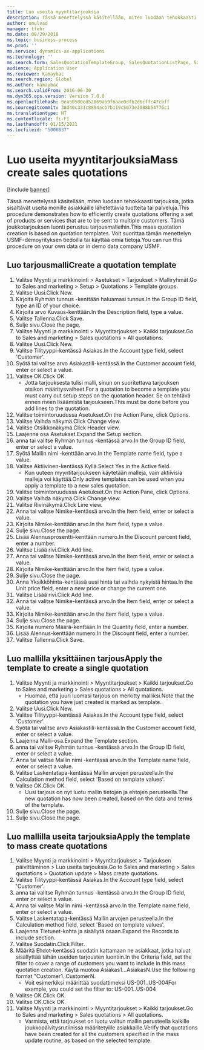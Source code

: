 ```yaml
---
title: Luo useita myyntitarjouksia
description: Tässä menettelyssä käsitellään, miten luodaan tehokkaasti tarjouksia, jotka sisältävät useita monille asiakkaille lähetettäviä tuotteita tai palveluja.
author: omulvad
manager: tfehr
ms.date: 08/29/2018
ms.topic: business-process
ms.prod: ''
ms.service: dynamics-ax-applications
ms.technology: ''
ms.search.form: SalesQuotationTemplateGroup, SalesQuotationListPage, SalesCreateQuotation, SalesQuotationTable, SysQueryForm, SalesQuickQuote
audience: Application User
ms.reviewer: kamaybac
ms.search.region: Global
ms.author: kamaybac
ms.search.validFrom: 2016-06-30
ms.dyn365.ops.version: Version 7.0.0
ms.openlocfilehash: 0ea50500ed52069ab9f6aae0dfb2d6cffc47cbff
ms.sourcegitcommit: 38d40c331c8894acb7b119c5073e3088b54776c1
ms.translationtype: HT
ms.contentlocale: fi-FI
ms.lasthandoff: 01/15/2021
ms.locfileid: "5006837"
---
```

# <a name="mass-create-sales-quotations"></a><span data-ttu-id="1d74e-103">Luo useita myyntitarjouksia</span><span class="sxs-lookup"><span data-stu-id="1d74e-103">Mass create sales quotations</span></span>

[!include [banner](../../includes/banner.md)]

<span data-ttu-id="1d74e-104">Tässä menettelyssä käsitellään, miten luodaan tehokkaasti tarjouksia, jotka sisältävät useita monille asiakkaille lähetettäviä tuotteita tai palveluja.</span><span class="sxs-lookup"><span data-stu-id="1d74e-104">This procedure demonstrates how to efficiently create quotations offering a set of products or services that are to be sent to multiple customers.</span></span> <span data-ttu-id="1d74e-105">Tämä joukkotarjouksen luonti perustuu tarjousmalleihin.</span><span class="sxs-lookup"><span data-stu-id="1d74e-105">This mass quotation creation is based on quotation templates.</span></span> <span data-ttu-id="1d74e-106">Voit suorittaa tämän menettelyn USMF-demoyrityksen tiedoilla tai käyttää omia tietoja.</span><span class="sxs-lookup"><span data-stu-id="1d74e-106">You can run this procedure on your own data or in demo data company USMF.</span></span>


## <a name="create-a-quotation-template"></a><span data-ttu-id="1d74e-107">Luo tarjousmalli</span><span class="sxs-lookup"><span data-stu-id="1d74e-107">Create a quotation template</span></span>
1. <span data-ttu-id="1d74e-108">Valitse Myynti ja markkinointi > Asetukset > Tarjoukset > Malliryhmät.</span><span class="sxs-lookup"><span data-stu-id="1d74e-108">Go to Sales and marketing > Setup > Quotations > Template groups.</span></span>
2. <span data-ttu-id="1d74e-109">Valitse Uusi.</span><span class="sxs-lookup"><span data-stu-id="1d74e-109">Click New.</span></span>
3. <span data-ttu-id="1d74e-110">Kirjoita Ryhmän tunnus -kenttään haluamasi tunnus.</span><span class="sxs-lookup"><span data-stu-id="1d74e-110">In the Group ID field, type an ID of your choice.</span></span>
4. <span data-ttu-id="1d74e-111">Kirjoita arvo Kuvaus-kenttään.</span><span class="sxs-lookup"><span data-stu-id="1d74e-111">In the Description field, type a value.</span></span>
5. <span data-ttu-id="1d74e-112">Valitse Tallenna.</span><span class="sxs-lookup"><span data-stu-id="1d74e-112">Click Save.</span></span>
6. <span data-ttu-id="1d74e-113">Sulje sivu.</span><span class="sxs-lookup"><span data-stu-id="1d74e-113">Close the page.</span></span>
7. <span data-ttu-id="1d74e-114">Valitse Myynti ja markkinointi > Myyntitarjoukset > Kaikki tarjoukset.</span><span class="sxs-lookup"><span data-stu-id="1d74e-114">Go to Sales and marketing > Sales quotations > All quotations.</span></span>
8. <span data-ttu-id="1d74e-115">Valitse Uusi.</span><span class="sxs-lookup"><span data-stu-id="1d74e-115">Click New.</span></span>
9. <span data-ttu-id="1d74e-116">Valitse Tilityyppi-kentässä Asiakas.</span><span class="sxs-lookup"><span data-stu-id="1d74e-116">In the Account type field, select 'Customer'.</span></span>
10. <span data-ttu-id="1d74e-117">Syötä tai valitse arvo Asiakastili-kentässä.</span><span class="sxs-lookup"><span data-stu-id="1d74e-117">In the Customer account field, enter or select a value.</span></span>
11. <span data-ttu-id="1d74e-118">Valitse OK.</span><span class="sxs-lookup"><span data-stu-id="1d74e-118">Click OK.</span></span>
    * <span data-ttu-id="1d74e-119">Jotta tarjouksesta tulisi malli, sinun on suoritettava tarjouksen otsikon määritysvaiheet.</span><span class="sxs-lookup"><span data-stu-id="1d74e-119">For a quotation to become a template you must carry out  setup steps on the quotation header.</span></span> <span data-ttu-id="1d74e-120">Se on tehtävä ennen rivien lisäämistä tarjoukseen.</span><span class="sxs-lookup"><span data-stu-id="1d74e-120">This must be done before you add lines to the quotation.</span></span>   
12. <span data-ttu-id="1d74e-121">Valitse toimintoruudussa Asetukset.</span><span class="sxs-lookup"><span data-stu-id="1d74e-121">On the Action Pane, click Options.</span></span>
13. <span data-ttu-id="1d74e-122">Valitse Vaihda näkymä.</span><span class="sxs-lookup"><span data-stu-id="1d74e-122">Click Change view.</span></span>
14. <span data-ttu-id="1d74e-123">Valitse Otsikkonäkymä.</span><span class="sxs-lookup"><span data-stu-id="1d74e-123">Click Header view.</span></span>
15. <span data-ttu-id="1d74e-124">Laajenna osa Asetukset.</span><span class="sxs-lookup"><span data-stu-id="1d74e-124">Expand the Setup section.</span></span>
16. <span data-ttu-id="1d74e-125">anna tai valitse Ryhmän tunnus -kentässä arvo.</span><span class="sxs-lookup"><span data-stu-id="1d74e-125">In the Group ID field, enter or select a value.</span></span>
17. <span data-ttu-id="1d74e-126">Syötä Mallin nimi -kenttään arvo.</span><span class="sxs-lookup"><span data-stu-id="1d74e-126">In the Template name field, type a value.</span></span>
18. <span data-ttu-id="1d74e-127">Valitse Aktiivinen-kentässä Kyllä.</span><span class="sxs-lookup"><span data-stu-id="1d74e-127">Select Yes in the Active field.</span></span>
    * <span data-ttu-id="1d74e-128">Kun uuteen myyntitarjoukseen käytetään malleja, vain aktiivisia malleja voi käyttää.</span><span class="sxs-lookup"><span data-stu-id="1d74e-128">Only active templates can be used when you apply a template to a new sales quotation.</span></span>  
19. <span data-ttu-id="1d74e-129">Valitse toimintoruudussa Asetukset.</span><span class="sxs-lookup"><span data-stu-id="1d74e-129">On the Action Pane, click Options.</span></span>
20. <span data-ttu-id="1d74e-130">Valitse Vaihda näkymä.</span><span class="sxs-lookup"><span data-stu-id="1d74e-130">Click Change view.</span></span>
21. <span data-ttu-id="1d74e-131">Valitse Rivinäkymä.</span><span class="sxs-lookup"><span data-stu-id="1d74e-131">Click Line view.</span></span>
22. <span data-ttu-id="1d74e-132">Anna tai valitse Nimike-kentässä arvo.</span><span class="sxs-lookup"><span data-stu-id="1d74e-132">In the Item field, enter or select a value.</span></span>
23. <span data-ttu-id="1d74e-133">Kirjoita Nimike-kenttään arvo.</span><span class="sxs-lookup"><span data-stu-id="1d74e-133">In the Item field, type a value.</span></span>
24. <span data-ttu-id="1d74e-134">Sulje sivu.</span><span class="sxs-lookup"><span data-stu-id="1d74e-134">Close the page.</span></span>
25. <span data-ttu-id="1d74e-135">Lisää Alennusprosentti-kenttään numero.</span><span class="sxs-lookup"><span data-stu-id="1d74e-135">In the Discount percent field, enter a number.</span></span>
26. <span data-ttu-id="1d74e-136">Valitse Lisää rivi.</span><span class="sxs-lookup"><span data-stu-id="1d74e-136">Click Add line.</span></span>
27. <span data-ttu-id="1d74e-137">Anna tai valitse Nimike-kentässä arvo.</span><span class="sxs-lookup"><span data-stu-id="1d74e-137">In the Item field, enter or select a value.</span></span>
28. <span data-ttu-id="1d74e-138">Kirjoita Nimike-kenttään arvo.</span><span class="sxs-lookup"><span data-stu-id="1d74e-138">In the Item field, type a value.</span></span>
29. <span data-ttu-id="1d74e-139">Sulje sivu.</span><span class="sxs-lookup"><span data-stu-id="1d74e-139">Close the page.</span></span>
30. <span data-ttu-id="1d74e-140">Anna Yksikköhinta-kentässä uusi hinta tai vaihda nykyistä hintaa.</span><span class="sxs-lookup"><span data-stu-id="1d74e-140">In the Unit price field, enter a new price or change the current one.</span></span>
31. <span data-ttu-id="1d74e-141">Valitse Lisää rivi.</span><span class="sxs-lookup"><span data-stu-id="1d74e-141">Click Add line.</span></span>
32. <span data-ttu-id="1d74e-142">Anna tai valitse Nimike-kentässä arvo.</span><span class="sxs-lookup"><span data-stu-id="1d74e-142">In the Item field, enter or select a value.</span></span>
33. <span data-ttu-id="1d74e-143">Kirjoita Nimike-kenttään arvo.</span><span class="sxs-lookup"><span data-stu-id="1d74e-143">In the Item field, type a value.</span></span>
34. <span data-ttu-id="1d74e-144">Sulje sivu.</span><span class="sxs-lookup"><span data-stu-id="1d74e-144">Close the page.</span></span>
35. <span data-ttu-id="1d74e-145">Kirjoita numero Määrä-kenttään.</span><span class="sxs-lookup"><span data-stu-id="1d74e-145">In the Quantity field, enter a number.</span></span>
36. <span data-ttu-id="1d74e-146">Lisää Alennus-kenttään numero.</span><span class="sxs-lookup"><span data-stu-id="1d74e-146">In the Discount field, enter a number.</span></span>
37. <span data-ttu-id="1d74e-147">Valitse Tallenna.</span><span class="sxs-lookup"><span data-stu-id="1d74e-147">Click Save.</span></span>

## <a name="apply-the-template-to-create-a-single-quotation"></a><span data-ttu-id="1d74e-148">Luo mallilla yksittäinen tarjous</span><span class="sxs-lookup"><span data-stu-id="1d74e-148">Apply the template to create a single quotation</span></span>
1. <span data-ttu-id="1d74e-149">Valitse Myynti ja markkinointi > Myyntitarjoukset > Kaikki tarjoukset.</span><span class="sxs-lookup"><span data-stu-id="1d74e-149">Go to Sales and marketing > Sales quotations > All quotations.</span></span>
    * <span data-ttu-id="1d74e-150">Huomaa, että juuri luomasi tarjous on merkitty malliksi.</span><span class="sxs-lookup"><span data-stu-id="1d74e-150">Note that the quotation you have just created is marked as template.</span></span>  
2. <span data-ttu-id="1d74e-151">Valitse Uusi.</span><span class="sxs-lookup"><span data-stu-id="1d74e-151">Click New.</span></span>
3. <span data-ttu-id="1d74e-152">Valitse Tilityyppi-kentässä Asiakas.</span><span class="sxs-lookup"><span data-stu-id="1d74e-152">In the Account type field, select 'Customer'.</span></span>
4. <span data-ttu-id="1d74e-153">Syötä tai valitse arvo Asiakastili-kentässä.</span><span class="sxs-lookup"><span data-stu-id="1d74e-153">In the Customer account field, enter or select a value.</span></span>
5. <span data-ttu-id="1d74e-154">Laajenna Malli-osa.</span><span class="sxs-lookup"><span data-stu-id="1d74e-154">Expand the Template section.</span></span>
6. <span data-ttu-id="1d74e-155">anna tai valitse Ryhmän tunnus -kentässä arvo.</span><span class="sxs-lookup"><span data-stu-id="1d74e-155">In the Group ID field, enter or select a value.</span></span>
7. <span data-ttu-id="1d74e-156">Anna tai valitse Mallin nimi -kentässä arvo.</span><span class="sxs-lookup"><span data-stu-id="1d74e-156">In the Template name field, enter or select a value.</span></span>
8. <span data-ttu-id="1d74e-157">Valitse Laskentatapa-kentässä Mallin arvojen perusteella.</span><span class="sxs-lookup"><span data-stu-id="1d74e-157">In the Calculation method field, select 'Based on template values'.</span></span>
9. <span data-ttu-id="1d74e-158">Valitse OK.</span><span class="sxs-lookup"><span data-stu-id="1d74e-158">Click OK.</span></span>
    * <span data-ttu-id="1d74e-159">Uusi tarjous on nyt luotu mallin tietojen ja ehtojen perusteella.</span><span class="sxs-lookup"><span data-stu-id="1d74e-159">The new quotation has now been created, based on the data and terms of the template.</span></span>  
10. <span data-ttu-id="1d74e-160">Sulje sivu.</span><span class="sxs-lookup"><span data-stu-id="1d74e-160">Close the page.</span></span>
11. <span data-ttu-id="1d74e-161">Sulje sivu.</span><span class="sxs-lookup"><span data-stu-id="1d74e-161">Close the page.</span></span>

## <a name="apply-the-template-to-mass-create-quotations"></a><span data-ttu-id="1d74e-162">Luo mallilla useita tarjouksia</span><span class="sxs-lookup"><span data-stu-id="1d74e-162">Apply the template to mass create quotations</span></span>
1. <span data-ttu-id="1d74e-163">Valitse Myynti ja markkinointi > Myyntitarjoukset > Tarjouksen päivittäminen > Luo useita tarjouksia.</span><span class="sxs-lookup"><span data-stu-id="1d74e-163">Go to Sales and marketing > Sales quotations > Quotation update > Mass create quotations.</span></span>
2. <span data-ttu-id="1d74e-164">Valitse Tilityyppi-kentässä Asiakas.</span><span class="sxs-lookup"><span data-stu-id="1d74e-164">In the Account type field, select 'Customer'.</span></span>
3. <span data-ttu-id="1d74e-165">anna tai valitse Ryhmän tunnus -kentässä arvo.</span><span class="sxs-lookup"><span data-stu-id="1d74e-165">In the Group ID field, enter or select a value.</span></span>
4. <span data-ttu-id="1d74e-166">Anna tai valitse Mallin nimi -kentässä arvo.</span><span class="sxs-lookup"><span data-stu-id="1d74e-166">In the Template name field, enter or select a value.</span></span>
5. <span data-ttu-id="1d74e-167">Valitse Laskentatapa-kentässä Mallin arvojen perusteella.</span><span class="sxs-lookup"><span data-stu-id="1d74e-167">In the Calculation method field, select 'Based on template values'.</span></span>
6. <span data-ttu-id="1d74e-168">Laajenna Tietueet-kohta ja sisällytä osaan.</span><span class="sxs-lookup"><span data-stu-id="1d74e-168">Expand the Records to include section.</span></span>
7. <span data-ttu-id="1d74e-169">Valitse Suodatin.</span><span class="sxs-lookup"><span data-stu-id="1d74e-169">Click Filter.</span></span>
8. <span data-ttu-id="1d74e-170">Määritä Ehdot-kentässä suodatin kattamaan ne asiakkaat, jotka haluat sisällyttää tähän useiden tarjousten luontiin.</span><span class="sxs-lookup"><span data-stu-id="1d74e-170">In the Criteria field, set the filter to cover a range of customers you want to include in this mass quotation creation.</span></span> <span data-ttu-id="1d74e-171">Käytä muotoa Asiakas1...AsiakasN.</span><span class="sxs-lookup"><span data-stu-id="1d74e-171">Use the following format "Customer1..CustomerN.</span></span>
    * <span data-ttu-id="1d74e-172">Voit esimerkiksi määrittää suodattimeksi US-001..US-004</span><span class="sxs-lookup"><span data-stu-id="1d74e-172">For example, you could set the filter to: US-001..US-004</span></span>  
9. <span data-ttu-id="1d74e-173">Valitse OK.</span><span class="sxs-lookup"><span data-stu-id="1d74e-173">Click OK.</span></span>
10. <span data-ttu-id="1d74e-174">Valitse OK.</span><span class="sxs-lookup"><span data-stu-id="1d74e-174">Click OK.</span></span>
11. <span data-ttu-id="1d74e-175">Valitse Myynti ja markkinointi > Myyntitarjoukset > Kaikki tarjoukset.</span><span class="sxs-lookup"><span data-stu-id="1d74e-175">Go to Sales and marketing > Sales quotations > All quotations.</span></span>
    * <span data-ttu-id="1d74e-176">Varmista, että tarjoukset on luotu valitun mallin perusteella kaikille joukkopäivitysrutiinissa määritetyille asiakkaille.</span><span class="sxs-lookup"><span data-stu-id="1d74e-176">Verify that quotations have been created for all the customers specified in the mass update routine, as based on the selected template.</span></span>  

